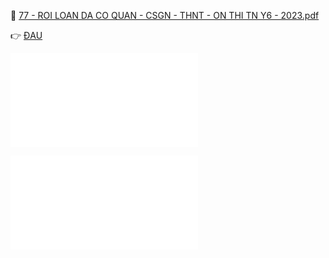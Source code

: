 📄 [77 - ROI LOAN DA CO QUAN - CSGN - THNT - ON THI TN Y6 - 2023.pdf](file:///D:/OneDrive%20-%20UMP/TOT%20NGHIEP/200%20PDF_GUI%20SINH%20VIEN_thienqc/77%20-%20ROI%20LOAN%20DA%20CO%20QUAN%20-%20CSGN%20-%20THNT%20-%20ON%20THI%20TN%20Y6%20-%202023.pdf)  
👉 [ĐAU](./%C4%90AU.md)  
  
  
  
![Đề TỐT NGHIỆP 2022 - 1 (hệ NGOẠI) - Câu 141](%C4%90%E1%BB%81%20T%E1%BB%90T%20NGHI%E1%BB%86P%202022%20-%201%20(h%E1%BB%87%20NGO%E1%BA%A0I)%20-%20C%C3%A2u%20141.md)  
  
![Đề TỐT NGHIỆP 2022 - 2 (hệ NGOẠI) - Câu 141](%C4%90%E1%BB%81%20T%E1%BB%90T%20NGHI%E1%BB%86P%202022%20-%202%20(h%E1%BB%87%20NGO%E1%BA%A0I)%20-%20C%C3%A2u%20141.md)
